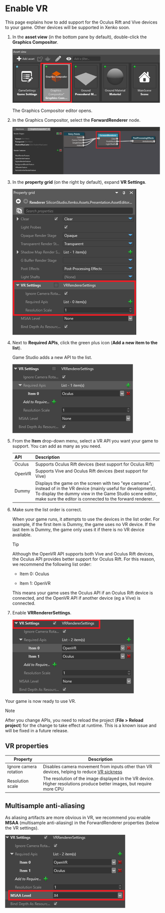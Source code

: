 # Enable VR

This page explains how to add support for the Oculus Rift and Vive devices to your game. Other devices will be supported in Xenko soon.

1. In the **asset view** (in the bottom pane by default), double-click the **Graphics Compositor**.

    ![Graphics compositor asset](../graphics/graphics-compositor/media/graphics-compositor-asset.png)

    The Graphics Compositor editor opens.

2. In the Graphics Compositor, select the **ForwardRenderer** node.

    ![Select forward renderer](media/select-forward-renderer.png)

3. In the **property grid** (on the right by default), expand **VR Settings**.

    ![VR settings](media/vr-settings.png)

4. Next to **Required APIs**, click the green plus icon (**Add a new item to the list**).

    Game Studio adds a new API to the list.

    ![Add VR item](media/add-vr-api.png)

5. From the **Item** drop-down menu, select a VR API you want your game to support. You can add as many as you need.

    | API    | Description 
    |--------|  --------
    | Oculus | Supports Oculus Rift devices (best support for Oculus Rift) 
    | OpenVR | Supports Vive and Oculus Rift devices (best support for Vive) 
    | Dummy  | Displays the game on the screen with two "eye cameras", instead of in the VR device (mainly useful for development). To display the dummy view in the Game Studio scene editor, make sure the editor is connected to the forward renderer.

6. Make sure the list order is correct.

    When your game runs, it attempts to use the devices in the list order. For example, if the first item is Dummy, the game uses no VR device. If the last item is Dummy, the game only uses it if there is no VR device available.

    >[!Tip]
    >Although the OpenVR API supports both Vive and Oculus Rift devices, the Oculus API provides better support for Oculus Rift. For this reason, we recommend the following list order:
    >
    >* Item 0: Oculus
    >
    >* Item 1: OpenVR
    >
    >This means your game uses the Oculus API if an Oculus Rift device is connected, and the OpenVR API if another device (eg a Vive) is connected.

7. Enable **VRRendererSettings**.

    ![VR renderer settings](media/vr-renderer-settings.png)

Your game is now ready to use VR.

>[!Note]
>After you change APIs, you need to reload the project (**File > Reload project**) for the change to take effect at runtime. This is a known issue and will be fixed in a future release.

## VR properties

| Property             | Description      
|----------------------|--------
| Ignore camera rotation  | Disables camera movement from inputs other than VR devices, helping to reduce [VR sickness](vr-sickness.md)   
| Resolution scale | The resolution of the image displayed in the VR device. Higher resolutions produce better images, but require more CPU 

## Multisample anti-aliasing 

As aliasing artifacts are more obvious in VR, we recommend you enable **MSAA** (multisample anti-aliasing) in the ForwardRenderer properties (below the VR settings).

![MSAA](media/MSAA.png)